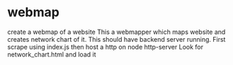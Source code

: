 # webmap
create a webmap of a website
This a webmapper which maps website and creates network chart of it. 
This should have backend server running.
First scrape using index.js 
then host a http on node http-server
Look for network_chart.html and load it

